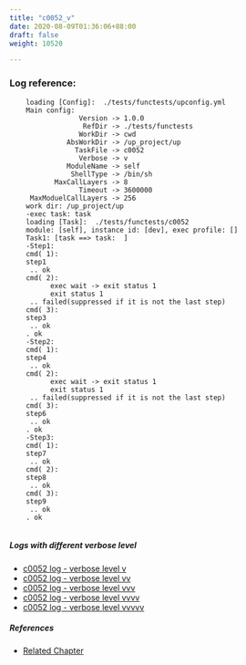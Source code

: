 ```yaml
---
title: "c0052_v"
date: 2020-08-09T01:36:06+88:00
draft: false
weight: 10520

---
```


### Log reference: <no value>

```
    loading [Config]:  ./tests/functests/upconfig.yml
    Main config:
                 Version -> 1.0.0
                  RefDir -> ./tests/functests
                 WorkDir -> cwd
              AbsWorkDir -> /up_project/up
                TaskFile -> c0052
                 Verbose -> v
              ModuleName -> self
               ShellType -> /bin/sh
           MaxCallLayers -> 8
                 Timeout -> 3600000
     MaxModuelCallLayers -> 256
    work dir: /up_project/up
    -exec task: task
    loading [Task]:  ./tests/functests/c0052
    module: [self], instance id: [dev], exec profile: []
    Task1: [task ==> task:  ]
    -Step1:
    cmd( 1):
    step1
     .. ok
    cmd( 2):
          exec wait -> exit status 1
          exit status 1
     .. failed(suppressed if it is not the last step)
    cmd( 3):
    step3
     .. ok
    . ok
    -Step2:
    cmd( 1):
    step4
     .. ok
    cmd( 2):
          exec wait -> exit status 1
          exit status 1
     .. failed(suppressed if it is not the last step)
    cmd( 3):
    step6
     .. ok
    . ok
    -Step3:
    cmd( 1):
    step7
     .. ok
    cmd( 2):
    step8
     .. ok
    cmd( 3):
    step9
     .. ok
    . ok
    
```

##### Logs with different verbose level
* [c0052 log - verbose level v](../../logs/c0052_v)
* [c0052 log - verbose level vv](../../logs/c0052_vv)
* [c0052 log - verbose level vvv](../../logs/c0052_vvv)
* [c0052 log - verbose level vvvv](../../logs/c0052_vvvv)
* [c0052 log - verbose level vvvvv](../../logs/c0052_vvvvv)

##### References
* [Related Chapter](../../shell-func/c0052)
